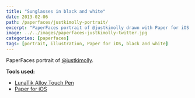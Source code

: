 ```yaml
---
title: "Sunglasses in black and white"
date: 2013-02-06
path: /paperfaces/justkimolly-portrait/
excerpt: "PaperFaces portrait of @justkimolly drawn with Paper for iOS on an iPad."
image: ../../images/paperfaces-justkimolly-twitter.jpg
categories: [paperfaces]
tags: [portrait, illustration, Paper for iOS, black and white]
---
```


PaperFaces portrait of [@justkimolly](https://twitter.com/justkimolly).

**Tools used:**

- [LunaTik Alloy Touch Pen](https://www.amazon.com/gp/product/B00821TR7G/ref=as_li_ss_tl?ie=UTF8&tag=mademist-20&linkCode=as2&camp=1789&creative=390957&creativeASIN=B00821TR7G)
- [Paper for iOS](https://paper.bywetransfer.com/)
